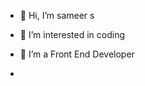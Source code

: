 - 👋 Hi, I’m sameer s
- 👀 I’m interested in coding
- 🌱 I’m a Front End Developer

- 

<!---
sameers8989/sameers8989 is a ✨ special ✨ repository because its `README.md` (this file) appears on your GitHub profile.
You can click the Preview link to take a look at your changes.
--->
